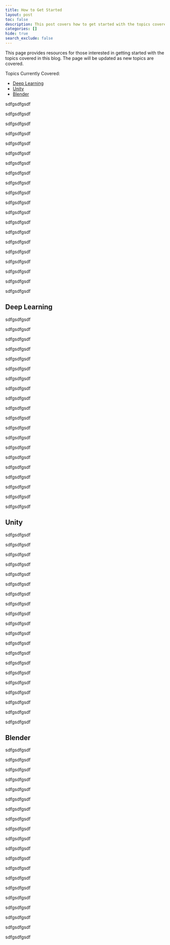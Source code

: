 ```yaml
---
title: How to Get Started
layout: post
toc: false
description: This post covers how to get started with the topics covered in this blog.
categories: []
hide: true
search_exclude: false
---
```




This page provides resources for those interested in getting started with the topics covered in this blog. The page will be updated as new topics are covered.

Topics Currently Covered:

* [Deep Learning](#deep-learning)
* [Unity](#unity)
* [Blender](#blender)

sdfgsdfgsdf

sdfgsdfgsdf

sdfgsdfgsdf

sdfgsdfgsdf

sdfgsdfgsdf



sdfgsdfgsdf

sdfgsdfgsdf

sdfgsdfgsdf

sdfgsdfgsdf

sdfgsdfgsdf



sdfgsdfgsdf

sdfgsdfgsdf

sdfgsdfgsdf

sdfgsdfgsdf

sdfgsdfgsdf



sdfgsdfgsdf

sdfgsdfgsdf

sdfgsdfgsdf

sdfgsdfgsdf

sdfgsdfgsdf









































































































## Deep Learning

sdfgsdfgsdf

sdfgsdfgsdf

sdfgsdfgsdf

sdfgsdfgsdf

sdfgsdfgsdf



sdfgsdfgsdf

sdfgsdfgsdf

sdfgsdfgsdf

sdfgsdfgsdf

sdfgsdfgsdf



sdfgsdfgsdf

sdfgsdfgsdf

sdfgsdfgsdf

sdfgsdfgsdf

sdfgsdfgsdf



sdfgsdfgsdf

sdfgsdfgsdf

sdfgsdfgsdf

sdfgsdfgsdf

sdfgsdfgsdf







## Unity

sdfgsdfgsdf

sdfgsdfgsdf

sdfgsdfgsdf

sdfgsdfgsdf

sdfgsdfgsdf



sdfgsdfgsdf

sdfgsdfgsdf

sdfgsdfgsdf

sdfgsdfgsdf

sdfgsdfgsdf



sdfgsdfgsdf

sdfgsdfgsdf

sdfgsdfgsdf

sdfgsdfgsdf

sdfgsdfgsdf



sdfgsdfgsdf

sdfgsdfgsdf

sdfgsdfgsdf

sdfgsdfgsdf

sdfgsdfgsdf







## Blender

sdfgsdfgsdf

sdfgsdfgsdf

sdfgsdfgsdf

sdfgsdfgsdf

sdfgsdfgsdf



sdfgsdfgsdf

sdfgsdfgsdf

sdfgsdfgsdf

sdfgsdfgsdf

sdfgsdfgsdf



sdfgsdfgsdf

sdfgsdfgsdf

sdfgsdfgsdf

sdfgsdfgsdf

sdfgsdfgsdf



sdfgsdfgsdf

sdfgsdfgsdf

sdfgsdfgsdf

sdfgsdfgsdf

sdfgsdfgsdf



